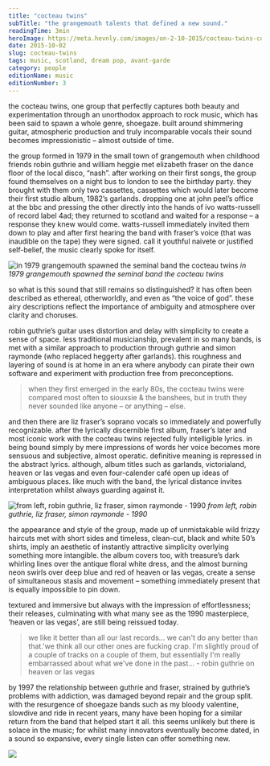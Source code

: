 ```yaml
---
title: "cocteau twins"
subTitle: "the grangemouth talents that defined a new sound."
readingTime: 3min
heroImage: https://meta.hevnly.com/images/on-2-10-2015/cocteau-twins-cocteau-hero.jpg
date: 2015-10-02
slug: cocteau-twins
tags: music, scotland, dream pop, avant-garde
category: people
editionName: music
editionNumber: 3
---
```


the cocteau twins, one group that perfectly captures both beauty and experimentation through an unorthodox approach to rock music, which has been said to spawn a whole genre, shoegaze. built around shimmering guitar, atmospheric production and truly incomparable vocals their sound becomes impressionistic – almost outside of time.

the group formed in 1979 in the small town of grangemouth when childhood friends robin guthrie and william heggie met elizabeth fraser on the dance floor of the local disco, “nash”. after working on their first songs, the group found themselves on a night bus to london to see the birthday party. they brought with them only two cassettes, cassettes which would later become their first studio album, 1982’s garlands. dropping one at john peel’s office at the bbc and pressing the other directly into the hands of ivo watts-russell of record label 4ad; they returned to scotland and waited for a response – a response they knew would come. watts-russell immediately invited them down to play and after first hearing the band with fraser’s voice (that was inaudible on the tape) they were signed. call it youthful naivete or justified self-belief, the music clearly spoke for itself.

![in 1979 grangemouth spawned the seminal band the cocteau twins](https://meta.hevnly.com/images/on-2-10-2015/cocteau-twins-garlands.jpg)
*in 1979 grangemouth spawned the seminal band the cocteau twins*

so what is this sound that still remains so distinguished? it has often been described as ethereal, otherworldly, and even as “the voice of god”. these airy descriptions reflect the importance of ambiguity and atmosphere over clarity and choruses.

robin guthrie’s guitar uses distortion and delay with simplicity to create a sense of space. less traditional musicianship, prevalent in so many bands, is met with a similar approach to production through guthrie and simon raymonde (who replaced heggerty after garlands). this roughness and layering of sound is at home in an era where anybody can pirate their own software and experiment with production free from preconceptions.

>when they first emerged in the early 80s, the cocteau twins were compared most often to siouxsie & the banshees, but in truth they never sounded like anyone – or anything – else.

and then there are liz fraser’s soprano vocals so immediately and powerfully recognizable. after the lyrically discernible first album, fraser’s later and most iconic work with the cocteau twins rejected fully intelligible lyrics. in being bound simply by mere impressions of words her voice becomes more sensuous and subjective, almost operatic. definitive meaning is repressed in the abstract lyrics. although, album titles such as garlands, victorialand, heaven or las vegas and even four-calender café open up ideas of ambiguous places. like much with the band, the lyrical distance invites interpretation whilst always guarding against it.

![from left, robin guthrie, liz fraser, simon raymonde - 1990](https://meta.hevnly.com/images/on-2-10-2015/cocteau-twins-cocteau-90.jpg)
*from left, robin guthrie, liz fraser, simon raymonde - 1990*

the appearance and style of the group, made up of unmistakable wild frizzy haircuts met with short sides and timeless, clean-cut, black and white 50’s shirts, imply an aesthetic of instantly attractive simplicity overlying something more intangible. the album covers too, with treasure’s dark whirling lines over the antique floral white dress, and the almost burning neon swirls over deep blue and red of heaven or las vegas, create a sense of simultaneous stasis and movement – something immediately present that is equally impossible to pin down.

textured and immersive but always with the impression of effortlessness; their releases, culminating with what many see as the 1990 masterpiece, ‘heaven or las vegas’, are still being reissued today.

>we like it better than all our last records... we can't do any better than that.'we think all our other ones are fucking crap. I'm slightly proud of a couple of tracks on a couple of them, but essentially I'm really embarrassed about what we've done in the past… - robin guthrie on heaven or las vegas

by 1997 the relationship between guthrie and fraser, strained by guthrie’s problems with addiction, was damaged beyond repair and the group split. with the resurgence of shoegaze bands such as my bloody valentine, slowdive and ride in recent years, many have been hoping for a similar return from the band that helped start it all. this seems unlikely but there is solace in the music; for whilst many innovators eventually become dated, in a sound so expansive, every single listen can offer something new.

![](https://meta.hevnly.com/images/on-2-10-2015/cocteau-twins-cocteau-footer.jpg)
